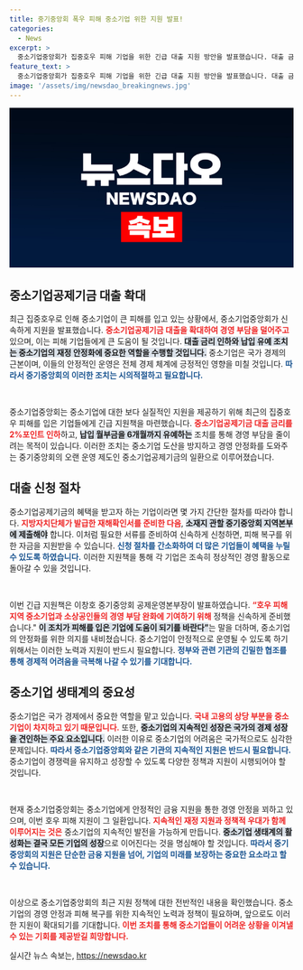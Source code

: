 ```yaml
---
title: 중기중앙회 폭우 피해 중소기업 위한 지원 발표!
categories:
  - News
excerpt: >
  중소기업중앙회가 집중호우 피해 기업을 위한 긴급 대출 지원 방안을 발표했습니다. 대출 금리를 2% 인하하고 월부금 납입을 6개월 유예하며, 중소기업의 안정화에 기여할 계획입니다.
feature_text: >
  중소기업중앙회가 집중호우 피해 기업을 위한 긴급 대출 지원 방안을 발표했습니다. 대출 금리를 2% 인하하고 월부금 납입을 6개월 유예하며, 중소기업의 안정화에 기여할 계획입니다.
image: '/assets/img/newsdao_breakingnews.jpg'
---
```


<p><img src="/assets/img/newsdao_breakingnews.jpg" alt="bookingtag 속보" /></p>

<h2 data-ke-size="size26">중소기업공제기금 대출 확대</h2>

<p data-ke-size="size16">최근 집중호우로 인해 중소기업이 큰 피해를 입고 있는 상황에서, 중소기업중앙회가 신속하게 지원을 발표했습니다. <b><span style="color: #ee2323;">중소기업공제기금 대출을 확대하여 경영 부담을 덜어주고</span></b> 있으며, 이는 피해 기업들에게 큰 도움이 될 것입니다. <b><span style="background-color: #21538527;">대출 금리 인하와 납입 유예 조치는 중소기업의 재정 안정화에 중요한 역할을 수행할 것입니다.</span></b> 중소기업은 국가 경제의 근본이며, 이들의 안정적인 운영은 전체 경제 체계에 긍정적인 영향을 미칠 것입니다. <b><span style="color: #1a5490;">따라서 중기중앙회의 이러한 조치는 시의적절하고 필요합니다.</span></b></p>

<p data-ke-size="size16">&nbsp;</p>

<p>중소기업중앙회는 중소기업에 대한 보다 실질적인 지원을 제공하기 위해 최근의 집중호우 피해를 입은 기업들에게 긴급 지원책을 마련했습니다. <b><span style="color: #ee2323;">중소기업공제기금 대출 금리를 2%포인트 인하</span></b>하고, <b><span style="background-color: #21538527;">납입 월부금을 6개월까지 유예하는</span></b> 조치를 통해 경영 부담을 줄이려는 목적이 있습니다. 이러한 조치는 중소기업 도산을 방지하고 경영 안정화를 도와주는 중기중앙회의 오랜 운영 제도인 중소기업공제기금의 일환으로 이루어졌습니다.</p>

<h2 data-ke-size="size26">대출 신청 절차</h2>

<p data-ke-size="size16">중소기업공제기금의 혜택을 받고자 하는 기업이라면 몇 가지 간단한 절차를 따라야 합니다. <b><span style="color: #ee2323;">지방자치단체가 발급한 재해확인서를 준비한 다음</span></b>, <b><span style="background-color: #21538527;">소재지 관할 중기중앙회 지역본부에 제출해야</span></b> 합니다. 이처럼 필요한 서류를 준비하여 신속하게 신청하면, 피해 복구를 위한 자금을 지원받을 수 있습니다. <b><span style="color: #1a5490;">신청 절차를 간소화하여 더 많은 기업들이 혜택을 누릴 수 있도록 하였습니다.</span></b> 이러한 지원책을 통해 각 기업은 조속히 정상적인 경영 활동으로 돌아갈 수 있을 것입니다.</p>

<p data-ke-size="size16">&nbsp;</p>

<p>이번 긴급 지원책은 이창호 중기중앙회 공제운영본부장이 발표하였습니다. <b><span style="color: #ee2323;">“호우 피해 지역 중소기업과 소상공인들의 경영 부담 완화에 기여하기 위해</span></b> 정책을 신속하게 준비했습니다." <b><span style="background-color: #21538527;">이 조치가 피해를 입은 기업에 도움이 되기를 바란다”</span></b>는 말을 더하며, 중소기업의 안정화를 위한 의지를 내비쳤습니다. 중소기업이 안정적으로 운영될 수 있도록 하기 위해서는 이러한 노력과 지원이 반드시 필요합니다. <b><span style="color: #1a5490;">정부와 관련 기관의 긴밀한 협조를 통해 경제적 어려움을 극복해 나갈 수 있기를 기대합니다.</span></b></p>

<h2 data-ke-size="size26">중소기업 생태계의 중요성</h2>

<p data-ke-size="size16">중소기업은 국가 경제에서 중요한 역할을 맡고 있습니다. <b><span style="color: #ee2323;">국내 고용의 상당 부분을 중소기업이 차지하고 있기 때문입니다.</span></b> 또한, <b><span style="background-color: #21538527;">중소기업의 지속적인 성장은 국가의 경제 성장을 견인하는 주요 요소입니다.</span></b> 이러한 이유로 중소기업의 어려움은 국가적으로도 심각한 문제입니다. <b><span style="color: #1a5490;">따라서 중소기업중앙회와 같은 기관의 지속적인 지원은 반드시 필요합니다.</span></b> 중소기업이 경쟁력을 유지하고 성장할 수 있도록 다양한 정책과 지원이 시행되어야 할 것입니다.</p>

<p data-ke-size="size16">&nbsp;</p>

<p>현재 중소기업중앙회는 중소기업에게 안정적인 금융 지원을 통한 경영 안정을 꾀하고 있으며, 이번 호우 피해 지원이 그 일환입니다. <b><span style="color: #ee2323;">지속적인 재정 지원과 정책적 우대가 함께 이루어지는 것은</span></b> 중소기업의 지속적인 발전을 가능하게 만듭니다. <b><span style="background-color: #21538527;">중소기업 생태계의 활성화는 결국 모든 기업의 성장</span></b>으로 이어진다는 것을 명심해야 할 것입니다. <b><span style="color: #1a5490;">따라서 중기중앙회의 지원은 단순한 금융 지원을 넘어, 기업의 미래를 보장하는 중요한 요소라고 할 수 있습니다.</span></b></p>

<p data-ke-size="size16">&nbsp;</p>

<p>이상으로 중소기업중앙회의 최근 지원 정책에 대한 전반적인 내용을 확인했습니다. 중소기업의 경영 안정과 피해 복구를 위한 지속적인 노력과 정책이 필요하며, 앞으로도 이러한 지원이 확대되기를 기대합니다. <b><span style="color: #ee2323;">이번 조치를 통해 중소기업들이 어려운 상황을 이겨낼 수 있는 기회를 제공받길 희망합니다.</span></b></p>
실시간 뉴스 속보는, <a href="https://newsdao.kr" rel="dofollow">https://newsdao.kr</a>


